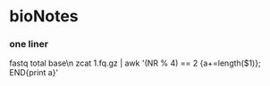 # bioNotes

### one liner

fastq total base\n
zcat 1.fq.gz | awk '(NR % 4) == 2 {a+=length($1)}; END{print a}'

